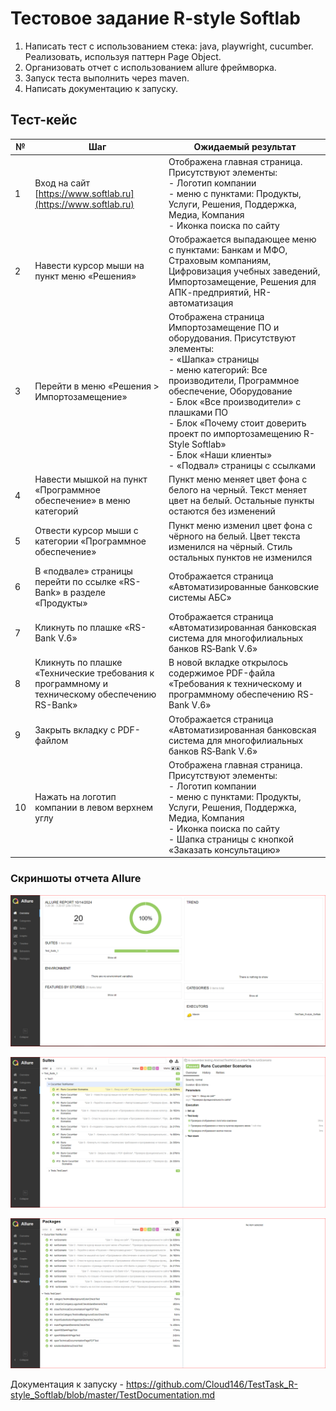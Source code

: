 # Тестовое задание R-style Softlab

1. Написать тест с использованием стека: java, playwright, cucumber. Реализовать, используя паттерн Page Object. 
2. Организовать отчет с использованием allure фреймворка. 
3. Запуск теста выполнить через maven. 
4. Написать документацию к запуску.

## Тест-кейс


| №  | Шаг                                                                 | Ожидаемый результат                                                                                                                                                                                                                                                                                                          |
|----|---------------------------------------------------------------------|-----------------------------------------------------------------------------------------------------------------------------------------------------------------------------------------------------------------------------------------------------------------------------------------------------------------------------|
| 1  | Вход на сайт [https://www.softlab.ru](https://www.softlab.ru)        | Отображена главная страница. Присутствуют элементы: <br> - Логотип компании <br> - меню с пунктами: Продукты, Услуги, Решения, Поддержка, Медиа, Компания <br> - Иконка поиска по сайту                                                                                                                                    |
| 2  | Навести курсор мыши на пункт меню «Решения»                         | Отображается выпадающее меню с пунктами: Банкам и МФО, Страховым компаниям, Цифровизация учебных заведений, Импортозамещение, Решения для АПК-предприятий, HR-автоматизация                                                                                                                                                |
| 3  | Перейти в меню «Решения > Импортозамещение»                         | Отображена страница Импортозамещение ПО и оборудования. Присутствуют элементы: <br> - «Шапка» страницы <br> - меню категорий: Все производители, Программное обеспечение, Оборудование <br> - Блок «Все производители» с плашками ПО <br> - Блок «Почему стоит доверить проект по импортозамещению R-Style Softlab» <br> - Блок «Наши клиенты» <br> - «Подвал» страницы с ссылками |
| 4  | Навести мышкой на пункт «Программное обеспечение» в меню категорий  | Пункт меню меняет цвет фона с белого на черный. Текст меняет цвет на белый. Остальные пункты остаются без изменений                                                                                                                                                                                                         |
| 5  | Отвести курсор мыши с категории «Программное обеспечение»           | Пункт меню изменил цвет фона с чёрного на белый. Цвет текста изменился на чёрный. Стиль остальных пунктов не изменился                                                                                                                                                                                                      |
| 6  | В «подвале» страницы перейти по ссылке «RS-Bank» в разделе «Продукты»| Отображается страница «Автоматизированные банковские системы АБС»                                                                                                                                                                                                                                                           |
| 7  | Кликнуть по плашке «RS-Bank V.6»                                    | Отображается страница «Автоматизированная банковская система для многофилиальных банков RS‑Bank V.6»                                                                                                                                                                                                                        |
| 8  | Кликнуть по плашке «Технические требования к программному и техническому обеспечению RS-Bank» | В новой вкладке открылось содержимое PDF-файла «Требования к техническому и программному обеспечению RS-Bank V.6»                                                                                                                                                                                |
| 9  | Закрыть вкладку с PDF-файлом                                        | Отображается страница «Автоматизированная банковская система для многофилиальных банков RS‑Bank V.6»                                                                                                                                                                                                                        |
| 10 | Нажать на логотип компании в левом верхнем углу                     | Отображена главная страница. Присутствуют элементы: <br> - Логотип компании <br> - меню с пунктами: Продукты, Услуги, Решения, Поддержка, Медиа, Компания <br> - Иконка поиска по сайту <br> - Шапка страницы с кнопкой «Заказать консультацию»                                                                              |


### Скриншоты отчета Allure

![Allure_Screenshot1](https://github.com/Cloud146/TestTask_R-style_Softlab/blob/master/AllureScreen0.PNG "Allure_Screenshot1")

![Allure_Screenshot2](https://github.com/Cloud146/TestTask_R-style_Softlab/blob/master/AllureScreen1.PNG "Allure_Screenshot2")

![Allure_Screenshot3](https://github.com/Cloud146/TestTask_R-style_Softlab/blob/master/AllureScreen2.PNG "Allure_Screenshot3")


Документация к запуску - https://github.com/Cloud146/TestTask_R-style_Softlab/blob/master/TestDocumentation.md
